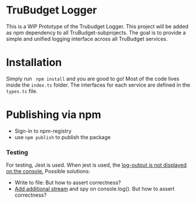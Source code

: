 # TruBudget Logger

This is a WIP Prototype of the Trubudget Logger. This project will be added as npm dependency to all TruBudget-subprojects. The goal is to provide a simple and unified logging interface across all TruBudget services.

# Installation

Simply run ` npm install` and you are good to go!
Most of the code lives inside the `index.ts` folder. The interfaces for each service are defined in the `types.ts` file.

# Publishing via npm

- Sign-in to npm-registry
- use `npm publish` to publish the package

### Testing

For testing, Jest is used. When jest is used, the [ log-output is not displayed on the console.](https://github.com/pinojs/pino/issues/718#issue-501289177)
Possible solutions:

- Write to file: But how to assert correctness?
- [Add additional stream](https://github.com/pinojs/pino/issues/718) and spy on console.log(). But how to assert correctness?
